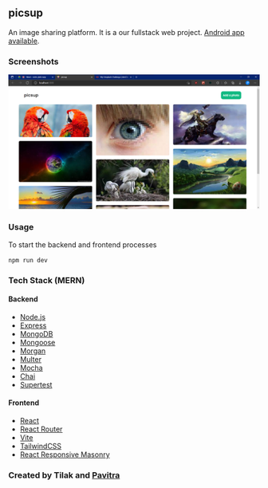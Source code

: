 picsup
---
An image sharing platform. It is a our fullstack web project. [Android app available](https://github.com/pavi2410/picsup-Android).

### Screenshots
![home page](./image.png)

### Usage

To start the backend and frontend processes
```
npm run dev
```

### Tech Stack (MERN)
#### Backend
- [Node.js](https://nodejs.org/en/)
- [Express](https://expressjs.com/)
- [MongoDB](https://www.mongodb.com/)
- [Mongoose](https://mongoosejs.com/)
- [Morgan](https://www.npmjs.com/package/morgan)
- [Multer](https://www.npmjs.com/package/multer)
- [Mocha](https://mochajs.org/)
- [Chai](https://chaijs.com/)
- [Supertest](https://www.npmjs.com/package/supertest)

#### Frontend
- [React](https://reactjs.org/)
- [React Router](https://reacttraining.com/react-router/)
- [Vite](https://vitejs.org/)
- [TailwindCSS](https://tailwindcss.com/)
- [React Responsive Masonry](https://www.npmjs.com/package/react-responsive-masonry)

### Created by Tilak and [Pavitra](https://pavi2410.me)